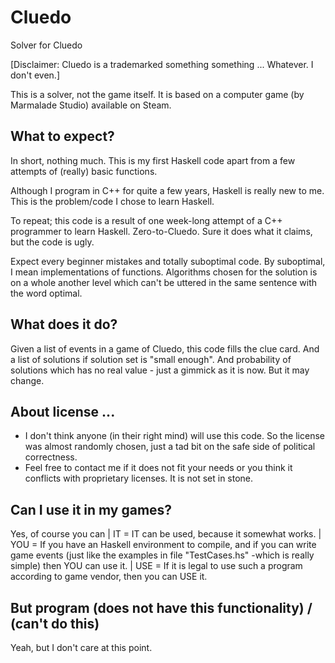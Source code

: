 # Cluedo

 Solver for Cluedo
 
 [Disclaimer: Cluedo is a trademarked something something ... Whatever. I don't even.]
 
 This is a solver, not the game itself. It is based on a computer game (by Marmalade Studio) available on Steam.
 
 ## What to expect?
 
 In short, nothing much. This is my first Haskell code apart from a few attempts of (really) basic functions.
 
 Although I program in C++ for quite a few years, Haskell is really new to me. This is the problem/code I chose to learn Haskell.
 
 To repeat; this code is a result of one week-long attempt of a C++ programmer to learn Haskell. Zero-to-Cluedo. Sure it does what it claims, but the code is ugly.
 
 Expect every beginner mistakes and totally suboptimal code. By suboptimal, I mean implementations of functions. Algorithms chosen for the solution is on a whole another level which can't be uttered in the same sentence with the word optimal.
 
 ## What does it do?
 
 Given a list of events in a game of Cluedo, this code fills the clue card. And a list of solutions if solution set is "small enough". And probability of solutions which has no real value - just a gimmick as it is now. But it may change.

 ## About license ...

 * I don't think anyone (in their right mind) will use this code. So the license was almost randomly chosen, just a tad bit on the safe side of political correctness.
 * Feel free to contact me if it does not fit your needs or you think it conflicts with proprietary licenses. It is not set in stone.
 
 ## Can I use it in my games?
 
 Yes, of course you can
     | IT = IT can be used, because it somewhat works.
	 | YOU = If you have an Haskell environment to compile, and if you can write game events (just like the examples in file "TestCases.hs" -which is really simple) then YOU can use it.
	 | USE = If it is legal to use such a program according to game vendor, then you can USE it.

 ## But program (does not have this functionality) / (can't do this)
 
 Yeah, but I don't care at this point.